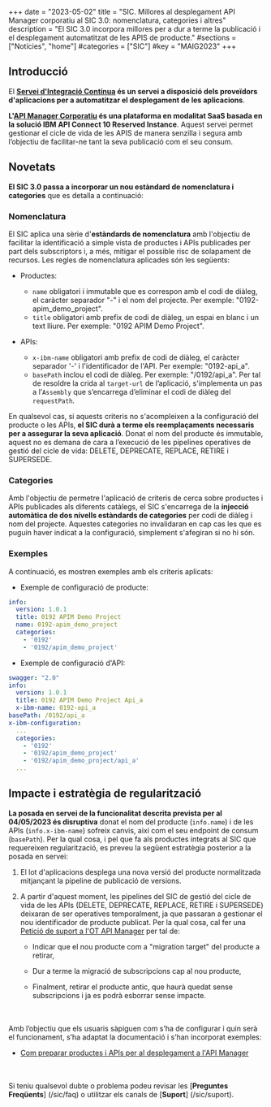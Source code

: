 +++
date        = "2023-05-02"
title       = "SIC. Millores al desplegament API Manager corporatiu al SIC 3.0: nomenclatura, categories i altres"
description = "El SIC 3.0 incorpora millores per a dur a terme la publicació i el desplegament automatitzat de les APIS de producte."
#sections    = ["Notícies", "home"]
#categories  = ["SIC"]
#key         = "MAIG2023"
+++

## Introducció

El **[Servei d'Integració Contínua](/sic/) és un servei a disposició dels proveïdors d'aplicacions per a automatitzar el desplegament
de les aplicacions**.

**L'[API Manager Corporatiu](/apim/) és una plataforma en modalitat SaaS basada en la solució IBM API Connect 10 Reserved Instance**.
Aquest servei permet gestionar el cicle de vida de les APIS de manera senzilla i segura amb l’objectiu de facilitar-ne
tant la seva publicació com el seu consum.

## Novetats

**El SIC 3.0 passa a incorporar un nou estàndard de nomenclatura i categories** que es detalla a continuació:

### Nomenclatura

El SIC aplica una sèrie d'**estàndards de nomenclatura** amb l'objectiu de facilitar la identificació a simple vista de productes
i APIs publicades per part dels subscriptors i, a més, mitigar el possible risc de solapament de recursos. Les regles de
nomenclatura aplicades són les següents:

- Productes:

    * `name` obligatori i immutable que es correspon amb el codi de diàleg, el caràcter separador "-" i el nom del projecte.
      Per exemple: "0192-apim_demo_project".
    * `title` obligatori amb prefix de codi de diàleg, un espai en blanc i un text lliure. Per exemple: "0192 APIM Demo Project".

- APIs:

    * `x-ibm-name` obligatori amb prefix de codi de diàleg, el caràcter separador '-' i l'identificador de l'API.
      Per exemple: "0192-api_a".
    * `basePath` inclou el codi de diàleg. Per exemple: "/0192/api_a". Per tal de resoldre la crida al `target-url`
      de l’aplicació, s'implementa un pas a l’`Assembly` que s’encarrega d’eliminar el codi de diàleg del `requestPath`.

En qualsevol cas, si aquests criteris no s'acompleixen a la configuració del producte o les APIs, **el SIC durà a terme
els reemplaçaments necessaris per a assegurar la seva aplicació**. Donat el nom del producte és immutable, aquest no es
demana de cara a l’execució de les pipelines operatives de gestió del cicle de vida: DELETE, DEPRECATE, REPLACE, RETIRE
i SUPERSEDE.

### Categories

Amb l'objectiu de permetre l'aplicació de criteris de cerca sobre productes i APIs publicades als diferents catàlegs,
el SIC s'encarrega de la **injecció automàtica de dos nivells estàndards de categories** per codi de diàleg i nom del
projecte. Aquestes categories no invalidaran en cap cas les que es puguin haver indicat a la configuració,
simplement s'afegiran si no hi són.

### Exemples

A continuació, es mostren exemples amb els criteris aplicats:

- Exemple de configuració de producte:

```yaml
info:
  version: 1.0.1
  title: 0192 APIM Demo Project
  name: 0192-apim_demo_project
  categories:
    - '0192'
    - '0192/apim_demo_project'
```

- Exemple de configuració d'API:

```yaml
swagger: "2.0"
info:
  version: 1.0.1
  title: 0192 APIM Demo Project Api_a
  x-ibm-name: 0192-api_a
basePath: /0192/api_a
x-ibm-configuration:
  ...
  categories:
    - '0192'
    - '0192/apim_demo_project'
    - '0192/apim_demo_project/api_a'
  ...
```

## Impacte i estratègia de regularització

**La posada en servei de la funcionalitat descrita prevista per al 04/05/2023 és disruptiva** donat el nom del producte
(`info.name`) i de les APIs (`info.x-ibm-name`) sofreix canvis, així com el seu endpoint de consum (`basePath`).
Per la qual cosa, i pel que fa als productes integrats al SIC que requereixen regularització, es preveu la següent
estratègia posterior a la posada en servei:

1. El lot d'aplicacions desplega una nova versió del producte normalitzada mitjançant la pipeline de publicació de versions.

2. A partir d'aquest moment, les pipelines del SIC de gestió del cicle de vida de les APIs (DELETE, DEPRECATE, REPLACE,
RETIRE i SUPERSEDE) deixaran de ser operatives temporalment, ja que passaran a gestionar el nou identificador de producte
publicat. Per la qual cosa, cal fer una [Petició de suport a l'OT API Manager](/apim/suport/#aplicacions-en-servei)
per tal de:

    * Indicar que el nou producte com a "migration target" del producte a retirar,

    * Dur a terme la migració de subscripcions cap al nou producte,

    * Finalment, retirar el producte antic, que haurà quedat sense subscripcions i ja es podrà esborrar sense impacte.


<br/><br/>
Amb l’objectiu que els usuaris sàpiguen com s’ha de configurar i quin serà el funcionament, s’ha adaptat la documentació i s’han
incorporat exemples:

- [Com preparar productes i APIs per al desplegament a l'API Manager](/drafts/DEV-1586_preparar-apim/)

<br/><br/>
Si teniu qualsevol dubte o problema podeu revisar les [**Preguntes Freqüents**] (/sic/faq) o utilitzar els canals de [**Suport**] (/sic/suport).